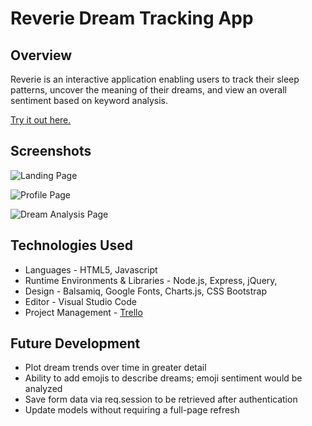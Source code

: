 # Reverie Dream Tracking App

## Overview
 Reverie is an interactive application enabling users to track their sleep patterns, uncover the meaning of their dreams, and view an overall sentiment based on keyword analysis.

 [Try it out here.](https://dreamer-app.herokuapp.com/)


## Screenshots
![Landing Page](https://i.imgur.com/7RLR6fH.png "Are you a dreamer?")

![Profile Page](https://i.imgur.com/fT1r6Pk.png)

![Dream Analysis Page](https://i.imgur.com/qrNmNAu.png)


## Technologies Used
  * Languages - HTML5, Javascript
  * Runtime Environments & Libraries - Node.js, Express, jQuery, 
  * Design - Balsamiq, Google Fonts, Charts.js, CSS Bootstrap
  * Editor - Visual Studio Code
  * Project Management - [Trello](https://trello.com/invite/b/f7MomJCv/cb5ee1900a3985a44b83af37b27698fe/project-2)


## Future Development
  * Plot dream trends over time in greater detail
  * Ability to add emojis to describe dreams; emoji sentiment would be analyzed
  * Save form data via req.session to be retrieved after authentication
  * Update models without requiring a full-page refresh
